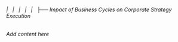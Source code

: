 ###### |   |   |   |   |   ├── Impact of Business Cycles on Corporate Strategy Execution

*Add content here*